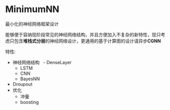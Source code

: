# MinimumNN
最小化的神经网络框架设计

能够便于容纳现阶段常见的神经网络结构，并且方便加入不复杂的新特性，现只考虑只包含**堆栈式分层**的神经网络设计，更通用的基于计算图的设计请异步**CGNN**

特性:
 - 神经网络结构
   - DenseLayer
   - LSTM
   - CNN
   - BayesNN
 - Droupout
 - 优化
   - 冲量
   - boosting
